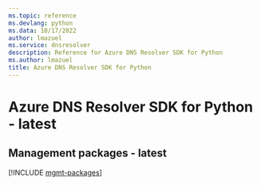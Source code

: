 ```yaml
---
ms.topic: reference
ms.devlang: python
ms.data: 10/17/2022
author: lmazuel
ms.service: dnsresolver
description: Reference for Azure DNS Resolver SDK for Python
ms.author: lmazuel
title: Azure DNS Resolver SDK for Python
---
```

# Azure DNS Resolver SDK for Python - latest

## Management packages - latest
[!INCLUDE [mgmt-packages](dns-resolver-mgmt-index.md)]
